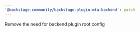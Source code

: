 ```yaml
---
'@backstage-community/backstage-plugin-mta-backend': patch
---
```


Remove the need for backend plugin root config
